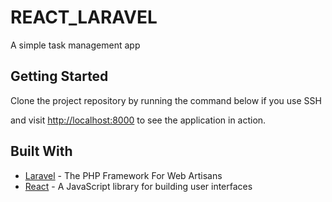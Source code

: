 # REACT_LARAVEL

A simple task management app

## Getting Started

Clone the project repository by running the command below if you use SSH



and visit [http://localhost:8000](http://localhost:8000) to see the application in action.

## Built With

* [Laravel](https://laravel.com) - The PHP Framework For Web Artisans
* [React](https://reactjs.org) - A JavaScript library for building user interfaces
